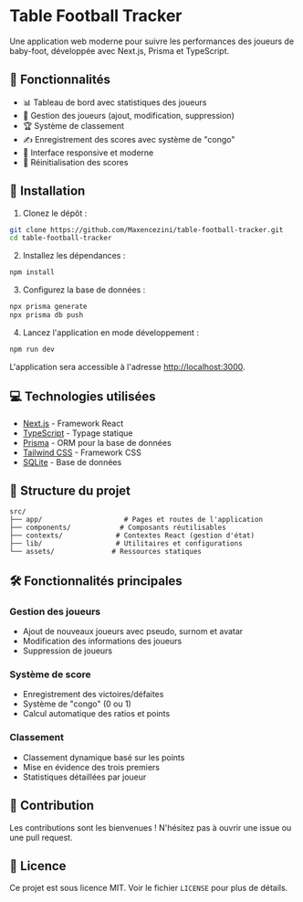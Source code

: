 # Table Football Tracker

Une application web moderne pour suivre les performances des joueurs de baby-foot, développée avec Next.js, Prisma et TypeScript.

## 🌟 Fonctionnalités

- 📊 Tableau de bord avec statistiques des joueurs
- 👥 Gestion des joueurs (ajout, modification, suppression)
- 🏆 Système de classement
- ✍️ Enregistrement des scores avec système de "congo"
- 📱 Interface responsive et moderne
- 🔄 Réinitialisation des scores

## 🚀 Installation

1. Clonez le dépôt :
```bash
git clone https://github.com/Maxencezini/table-football-tracker.git
cd table-football-tracker
```

2. Installez les dépendances :
```bash
npm install
```

3. Configurez la base de données :
```bash
npx prisma generate
npx prisma db push
```

4. Lancez l'application en mode développement :
```bash
npm run dev
```

L'application sera accessible à l'adresse [http://localhost:3000](http://localhost:3000).

## 💻 Technologies utilisées

- [Next.js](https://nextjs.org/) - Framework React
- [TypeScript](https://www.typescriptlang.org/) - Typage statique
- [Prisma](https://www.prisma.io/) - ORM pour la base de données
- [Tailwind CSS](https://tailwindcss.com/) - Framework CSS
- [SQLite](https://www.sqlite.org/) - Base de données

## 📝 Structure du projet

```
src/
├── app/                    # Pages et routes de l'application
├── components/            # Composants réutilisables
├── contexts/             # Contextes React (gestion d'état)
├── lib/                  # Utilitaires et configurations
└── assets/              # Ressources statiques
```

## 🛠️ Fonctionnalités principales

### Gestion des joueurs
- Ajout de nouveaux joueurs avec pseudo, surnom et avatar
- Modification des informations des joueurs
- Suppression de joueurs

### Système de score
- Enregistrement des victoires/défaites
- Système de "congo" (0 ou 1)
- Calcul automatique des ratios et points

### Classement
- Classement dynamique basé sur les points
- Mise en évidence des trois premiers
- Statistiques détaillées par joueur

## 🤝 Contribution

Les contributions sont les bienvenues ! N'hésitez pas à ouvrir une issue ou une pull request.

## 📄 Licence

Ce projet est sous licence MIT. Voir le fichier `LICENSE` pour plus de détails.
